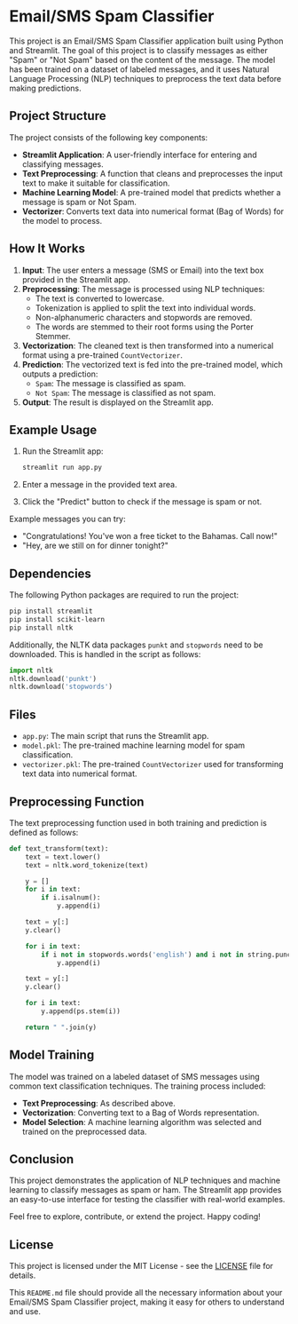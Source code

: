 # Email/SMS Spam Classifier

This project is an Email/SMS Spam Classifier application built using Python and Streamlit. The goal of this project is to classify messages as either "Spam" or "Not Spam" based on the content of the message. The model has been trained on a dataset of labeled messages, and it uses Natural Language Processing (NLP) techniques to preprocess the text data before making predictions.

## Project Structure

The project consists of the following key components:

- **Streamlit Application**: A user-friendly interface for entering and classifying messages.
- **Text Preprocessing**: A function that cleans and preprocesses the input text to make it suitable for classification.
- **Machine Learning Model**: A pre-trained model that predicts whether a message is spam or Not Spam.
- **Vectorizer**: Converts text data into numerical format (Bag of Words) for the model to process.

## How It Works

1. **Input**: The user enters a message (SMS or Email) into the text box provided in the Streamlit app.
2. **Preprocessing**: The message is processed using NLP techniques:
   - The text is converted to lowercase.
   - Tokenization is applied to split the text into individual words.
   - Non-alphanumeric characters and stopwords are removed.
   - The words are stemmed to their root forms using the Porter Stemmer.
3. **Vectorization**: The cleaned text is then transformed into a numerical format using a pre-trained `CountVectorizer`.
4. **Prediction**: The vectorized text is fed into the pre-trained model, which outputs a prediction:
   - `Spam`: The message is classified as spam.
   - `Not Spam`: The message is classified as not spam.
5. **Output**: The result is displayed on the Streamlit app.

## Example Usage

1. Run the Streamlit app:
   ```bash
   streamlit run app.py
   ```

2. Enter a message in the provided text area.

3. Click the "Predict" button to check if the message is spam or not.

Example messages you can try:

- "Congratulations! You've won a free ticket to the Bahamas. Call now!"
- "Hey, are we still on for dinner tonight?"

## Dependencies

The following Python packages are required to run the project:

```bash
pip install streamlit
pip install scikit-learn
pip install nltk
```

Additionally, the NLTK data packages `punkt` and `stopwords` need to be downloaded. This is handled in the script as follows:

```python
import nltk
nltk.download('punkt')
nltk.download('stopwords')
```

## Files

- `app.py`: The main script that runs the Streamlit app.
- `model.pkl`: The pre-trained machine learning model for spam classification.
- `vectorizer.pkl`: The pre-trained `CountVectorizer` used for transforming text data into numerical format.

## Preprocessing Function

The text preprocessing function used in both training and prediction is defined as follows:

```python
def text_transform(text):
    text = text.lower()
    text = nltk.word_tokenize(text)

    y = []
    for i in text:
        if i.isalnum():
            y.append(i)

    text = y[:]
    y.clear()

    for i in text:
        if i not in stopwords.words('english') and i not in string.punctuation:
            y.append(i)

    text = y[:]
    y.clear()

    for i in text:
        y.append(ps.stem(i))

    return " ".join(y)
```

## Model Training

The model was trained on a labeled dataset of SMS messages using common text classification techniques. The training process included:

- **Text Preprocessing**: As described above.
- **Vectorization**: Converting text to a Bag of Words representation.
- **Model Selection**: A machine learning algorithm was selected and trained on the preprocessed data.


## Conclusion

This project demonstrates the application of NLP techniques and machine learning to classify messages as spam or ham. The Streamlit app provides an easy-to-use interface for testing the classifier with real-world examples.

Feel free to explore, contribute, or extend the project. Happy coding!

## License

This project is licensed under the MIT License - see the [LICENSE](LICENSE) file for details.

This `README.md` file should provide all the necessary information about your Email/SMS Spam Classifier project, making it easy for others to understand and use.
